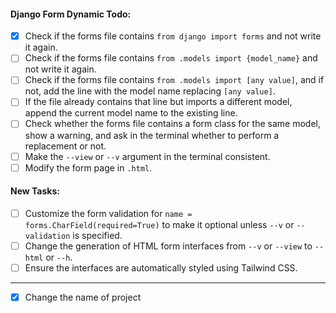 #### Django Form Dynamic Todo:

- [x] Check if the forms file contains `from django import forms` and not write it again.
- [ ] Check if the forms file contains `from .models import {model_name}` and not write it again.
- [ ] Check if the forms file contains `from .models import [any value]`, and if not, add the line with the model name replacing `[any value]`.
- [ ] If the file already contains that line but imports a different model, append the current model name to the existing line.
- [ ] Check whether the forms file contains a form class for the same model, show a warning, and ask in the terminal whether to perform a replacement or not.
- [ ] Make the `--view` or `--v` argument in the terminal consistent.
- [ ] Modify the form page in `.html`.

#### New Tasks:

- [ ] Customize the form validation for `name = forms.CharField(required=True)` to make it optional unless `--v` or `--validation` is specified.
- [ ] Change the generation of HTML form interfaces from `--v` or `--view` to `--html` or `--h`.
- [ ] Ensure the interfaces are automatically styled using Tailwind CSS.

---

- [x] Change the name of project
